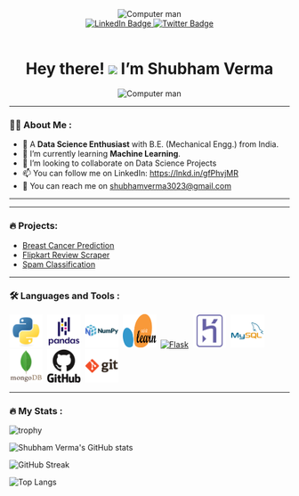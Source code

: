 <div id="header" align="center">
  <img src="https://camo.githubusercontent.com/62da68eb62b1e5f175f7d1f0191dd89a653d7908feb22d37d4a0ab07365d6791/68747470733a2f2f6d656469612e67697068792e636f6d2f6d656469612f4d3967624264396e6244724f5475314d71782f67697068792e676966" alt="Computer man" width="100"/>
</div>
<div id="badges" align="center">
  <a href="https://lnkd.in/gfPhvjMR">
    <img src="https://img.shields.io/badge/LinkedIn-blue?style=for-the-badge&logo=linkedin&logoColor=white" alt="LinkedIn Badge"/>
  </a>
  <a href="https://twitter.com/saverma30?t=xP1nnk3YSQOnSYYMVcPewA&s=09">
    <img src="https://img.shields.io/badge/Twitter-blue?style=for-the-badge&logo=twitter&logoColor=white" alt="Twitter Badge"/>
  </a>
</div>
<div id="badges" align="center">
  <img src="https://komarev.com/ghpvc/?username=your-github-Shubham3023&color=blueviolet" alt=""/>
 </div>
<h1 align="center">
  Hey there! 
  <img src="https://media.giphy.com/media/hvRJCLFzcasrR4ia7z/giphy.gif" width="30px"/>
  I’m Shubham Verma
</h1>
<div align="center">
  <img src="https://camo.githubusercontent.com/190338430fb2eca4d172a1987205c5e073b2de72db46cb4ed12cf1c2fa32041a/68747470733a2f2f6d656469612e67697068792e636f6d2f6d656469612f645765734263544c61766b5a754733354d492f67697068792e676966" alt="Computer man" width="600" height="300"/>
</div>

---

### :man_technologist: About Me :
 
- 👀 A **Data Science Enthusiast** with B.E. (Mechanical Engg.) from India.
- 🌱 I’m currently learning **Machine Learning**.
- 💞️ I’m looking to collaborate on Data Science Projects
- 📫 You can follow me on LinkedIn: https://lnkd.in/gfPhvjMR
- 💬 You can reach me on shubhamverma3023@gmail.com

---

---
### :fire: Projects:
- <a href="https://github.com/Shubham3023/BreastCancerPrediction">Breast Cancer Prediction</a>
- <a href="https://github.com/Shubham3023/FlipkartReviewScraper">Flipkart Review Scraper</a>
- <a href="https://github.com/Shubham3023/SmsEmailSpamClassifier">Spam Classification</a>
---

### :hammer_and_wrench: Languages and Tools :

<div>
  <a href="https://www.python.org/" target="_blank"><img src="https://github.com/devicons/devicon/blob/master/icons/python/python-original.svg" title="Python" alt="Python" width="60" height="60"/></a>&nbsp;
  <a href="https://pandas.pydata.org/" target="_blank"><img src="https://github.com/devicons/devicon/blob/master/icons/pandas/pandas-original-wordmark.svg" title="Pandas" alt="Pandas" width="60" height="60"/></a>&nbsp;
  <a href="https://numpy.org/" target="_blank"><img src="https://github.com/devicons/devicon/blob/master/icons/numpy/numpy-original-wordmark.svg" title="Numpy" alt="Numpy" width="60" height="60"/></a>&nbsp;
  <a href="https://scikit-learn.org/stable/" target="_blank"><img src="https://github.com/scikit-learn/scikit-learn/blob/main/doc/logos/1280px-scikit-learn-logo.png" title="Sklearn" alt="Sklearn" width="60" height="60"/></a>&nbsp;
  <a href="https://flask.palletsprojects.com/en/2.2.x/" target="_blank"><img src="https://flask.palletsprojects.com/en/1.1.x/_static/flask-icon.png" title="Flask" alt="Flask" width="60" height="60"/></a>&nbsp;
  <a href="https://www.heroku.com/home" target="_blank"><img src="https://github.com/devicons/devicon/blob/master/icons/heroku/heroku-original.svg" title="Heroku" alt="Heroku" width="60" height="60"/></a>&nbsp;
  <a href="https://www.mysql.com/" target="_blank"><img src="https://github.com/devicons/devicon/blob/master/icons/mysql/mysql-original-wordmark.svg" title="MySQL"  alt="MySQL" width="60" height="60"/></a>&nbsp;
  <a href="https://www.mongodb.com/" target="_blank"><img src="https://github.com/devicons/devicon/blob/master/icons/mongodb/mongodb-original-wordmark.svg" title="MongoDB" alt="MongoDB" width="60" height="60"/></a>&nbsp;
  <a href="https://github.com/" target="_blank"><img src="https://github.com/devicons/devicon/blob/master/icons/github/github-original-wordmark.svg" title="GitHub" alt="GitHub" width="60" height="60"/></a>&nbsp;
  <a href="https://git-scm.com/" target="_blank"><img src="https://github.com/devicons/devicon/blob/master/icons/git/git-original-wordmark.svg" title="Git" alt="Git" width="60" height="60"/></a>
</div>

---

### :fire: My Stats :

![trophy](https://github-profile-trophy.vercel.app/?username=Shubham3023&theme=onedark)

![Shubham Verma's GitHub stats](https://github-readme-stats.vercel.app/api?username=Shubham3023&show_icons=true&theme=radical)

![GitHub Streak](http://github-readme-streak-stats.herokuapp.com?user=Shubham3023&theme=dark&background=000000)

![Top Langs](https://github-readme-stats.vercel.app/api/top-langs/?username=Shubham3023&layout=compact&theme=vision-friendly-dark)
